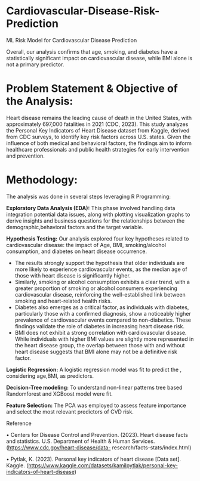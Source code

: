 # Cardiovascular-Disease-Risk-Prediction
ML Risk Model for Cardiovascular Disease Prediction

Overall, our analysis confirms that age, smoking, and diabetes have a statistically significant impact on cardiovascular disease, while BMI alone is not a primary predictor. 

# Problem Statement & Objective of the Analysis:
Heart disease remains the leading cause of death in the United States, with approximately 697,000 fatalities in 2021 (CDC, 2023). This study analyzes the Personal Key Indicators of Heart Disease dataset from Kaggle, derived from CDC surveys, to identify key risk factors across U.S. states. Given the influence of both medical and behavioral factors, the findings aim to inform healthcare professionals and public health strategies for early intervention and prevention.
# Methodology:
The analysis was done in several steps leveraging R Programming:

**Exploratory Data Analysis (EDA):** This phase involved handling data integration potential data issues, along with plotting visualization graphs to derive insights and business questions for the relationships between the demographic,behavioral factors and the target variable.

**Hypothesis Testing:**
Our analysis explored four key hypotheses related to cardiovascular disease: the impact of Age, BMI, smoking/alcohol consumption, and diabetes on heart disease occurrence. 
- The results strongly support the hypothesis that older individuals are more likely to experience cardiovascular events, as the median age of those with heart disease is significantly higher.
- Similarly, smoking or alcohol consumption exhibits a clear trend, with a greater proportion of smoking or alcohol consumers experiencing cardiovascular disease, reinforcing the well-established link between smoking and heart-related health risks.
- Diabetes also emerges as a critical factor, as individuals with diabetes, particularly those with a confirmed diagnosis, show a noticeably higher prevalence of cardiovascular events compared to non-diabetics. These findings validate the role of diabetes in increasing heart disease risk.
- BMI does not exhibit a strong correlation with cardiovascular disease. While individuals with higher BMI values are slightly more represented in the heart disease group, the overlap between those with and without heart disease suggests that BMI alone may not be a definitive risk factor.

**Logistic Regression:** A logistic regression model was fit to predict the , considering age,BMI, as predictors.

**Decision-Tree modeling:**  To understand non-linear patterns tree based Randomforest and XGBoost model were fit.

**Feature Selection:** The PCA was employed to assess feature importance and select the most relevant predictors of CVD risk.

Reference

• Centers for Disease Control and Prevention. (2023). Heart disease facts and statistics. U.S. Department of Health & Human Services. (https://www.cdc.gov/heart-disease/data- research/facts-stats/index.html)

• Pytlak, K. (2023). Personal key indicators of heart disease [Data set]. Kaggle. (https://www.kaggle.com/datasets/kamilpytlak/personal-key-indicators-of-heart-disease)
